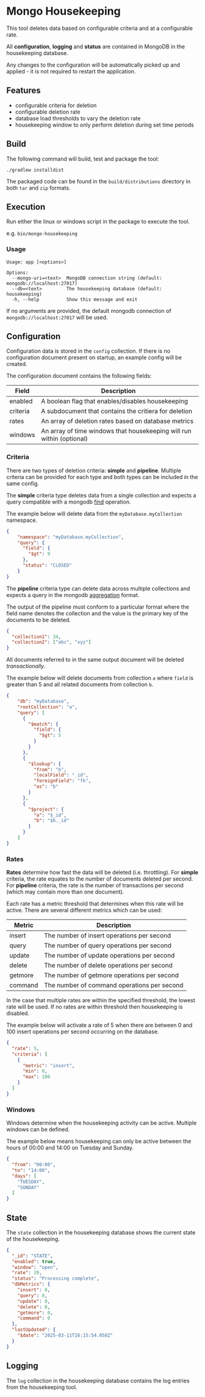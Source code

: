 # Mongo Housekeeping

This tool deletes data based on configurable criteria and at a configurable rate.

All **configuration**, **logging** and **status** are contained in MongoDB in the housekeeping database.

Any changes to the configuration will be automatically picked up and applied - it is not required to restart the application.

## Features

* configurable criteria for deletion
* configurable deletion rate
* database load thresholds to vary the deletion rate
* housekeeping window to only perform deletion during set time periods

## Build

The following command will build, test and package the tool:

```shell
./gradlew installdist
```

The packaged code can be found in the `build/distributions` directory in both `tar` and `zip` formats.

## Execution

Run either the linux or windows script in the package to execute the tool.

e.g. `bin/mongo-housekeeping`

### Usage

```
Usage: app [<options>]

Options:
  --mongo-uri=<text>  MongoDB connection string (default: mongodb://localhost:27017)
  --db=<text>         The housekeeping database (default: housekeeping)
  -h, --help          Show this message and exit
```

If no arguments are provided, the default mongodb connection of `mongodb://localhost:27017` will be used.

## Configuration

Configuration data is stored in the `config` collection. If there is no configuration document present on startup, an example config will be created.

The configuration document contains the following fields:

| Field    | Description                                                           |
|----------|-----------------------------------------------------------------------|
| enabled  | A boolean flag that enables/disables housekeeping                     |
| criteria | A subdocument that contains the critiera for deletion                 |
| rates    | An array of deletion rates based on database metrics                  |
| windows  | An array of time windows that housekeeping will run within (optional) |

### Criteria

There are two types of deletion criteria: **simple** and **pipeline**.
Multiple criteria can be provided for each type and both types can be included in the same config. 

The **simple** criteria type deletes data from a single collection
and expects a query compatible with a mongodb [find](https://www.mongodb.com/docs/manual/reference/method/db.collection.find/#std-label-method-find-query) operation.

The example below will delete data from the `myDatabase.myCollection` namespace.

```json
{
    "namespace": "myDatabase.myCollection",
    "query": {
      "field": {
        "$gt": 9
      },
      "status": "CLOSED"
    }
}
```

The **pipeline** criteria type can delete data across multiple collections and
expects a query in the mongodb [aggregation](https://www.mongodb.com/docs/manual/reference/method/db.collection.aggregate/) format.

The output of the pipeline must conform to a particular format where the field name
denotes the collection and the value is the primary key of the documents to be deleted.

```json
{
  "collection1": 34,
  "collection2": ["abc", "xyz"]
}
```

All documents referred to in the same output document will be deleted _transactionally_.

The example below will delete documents from collection `a`
where `field` is greater than 5 and all related documents from collection `b`.

```json
{
    "db": "myDatabase",
    "rootCollection": "a",
    "query": [
      {
        "$match": {
          "field": {
            "$gt": 5
          }
        }
      },
      {
        "$lookup": {
          "from": "b",
          "localField": "_id",
          "foreignField": "fk",
          "as": "b"
        }
      },
      {
        "$project": {
          "a": "$_id",
          "b": "$b._id"
        }
      }
    ]
}
```

### Rates

**Rates** determine how fast the data will be deleted (i.e. throttling).
For **simple** criteria, the rate equates to the number of documents deleted per second.
For **pipeline** criteria, the rate is the number of transactions per second (which may contain more than one document).

Each rate has a metric threshold that determines when this rate will be active.
There are several different metrics which can be used:

| Metric  | Description                                 |
|---------|---------------------------------------------|
| insert  | The number of insert operations per second  |
| query   | The number of query operations per second   |
| update  | The number of update operations per second  |
| delete  | The number of delete operations per second  |
| getmore | The number of getmore operations per second |
| command | The number of command operations per second |

In the case that multiple rates are within the specified threshold, the lowest rate will be used.
If no rates are within threshold then housekeeping is disabled.

The example below will activate a rate of 5 when there are between 0 and 100 insert operations per second occurring on the database.

```json
{
  "rate": 5,
  "criteria": [
    {
      "metric": "insert",
      "min": 0,
      "max": 100
    }
  ]
}
```

### Windows

Windows determine when the housekeeping activity can be active. Multiple windows can be defined.

The example below means housekeeping can only be active between the hours of 00:00 and 14:00 on Tuesday and Sunday.

```json
{
  "from": "00:00",
  "to": "14:00",
  "days": [
    "TUESDAY",
    "SUNDAY"
  ]
}
```

## State

The `state` collection in the housekeeping database shows the current state of the housekeeping.

```json
{
  "_id": "STATE",
  "enabled": true,
  "window": "open",
  "rate": 20,
  "status": "Processing complete",
  "dbMetrics": {
    "insert": 0,
    "query": 0,
    "update": 0,
    "delete": 0,
    "getmore": 0,
    "command": 0
  },
  "lastUpdated": {
    "$date": "2025-03-11T16:15:54.058Z"
  }
}
```

## Logging

The `log` collection in the housekeeping database contains the log entries from the housekeeping tool.